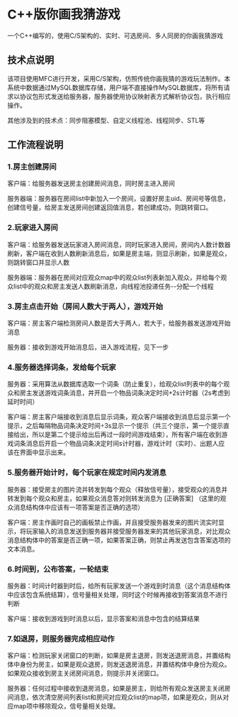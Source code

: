 # C++版你画我猜游戏
一个C++编写的，使用C/S架构的、实时、可选房间、多人同房的你画我猜游戏

## 技术点说明
该项目使用MFC进行开发，采用C/S架构，仿照传统你画我猜的游戏玩法制作。本系统中数据通过MySQL数据库存储，用户端不直接操作MySQL数据库，将所有请求以协议包形式发送给服务器，服务器使用协议映射表方式解析协议包，执行相应操作。

其他涉及到的技术点：同步阻塞模型、自定义线程池、线程同步、STL等

## 工作流程说明
### 1.房主创建房间

客户端：给服务器发送房主创建房间消息，同时房主进入房间

服务器端：服务器在房间list中新加入一个房间，设置好房主uid、房间号等信息，创建信号量，给房主发送房间创建返回值消息，若创建成功，则跳转窗口。

### 2.玩家进入房间

客户端：给服务器发送玩家进入房间消息，同时玩家进入房间，房间内人数计数器刷新，客户端在收到人数刷新消息后，如果是房主端，则显示刷新，如果是观众，则跳转窗口并显示人数

服务器端：服务器在房间对应观众map中的观众list列表新加入观众，并给每个观众list中的观众和房主发送人数刷新消息，向线程池投递任务--分配一个线程

### 3.房主点击开始（房间人数大于两人），游戏开始

客户端：房主客户端检测房间人数是否大于两人，若大于，给服务器发送游戏开始消息

服务器：接收到游戏开始消息后，进入游戏流程，见下一步

### 4.服务器选择词条，发给每个玩家

服务器：采用算法从数据库选取一个词条（防止重复），给观众list列表中的每个观众和房主发送游戏词条消息，并开启一个物品词条决定时间+2s计时器（2s考虑到延时时间）

客户端：房主客户端接收到消息后显示词条，观众客户端接收到消息后显示第一个提示，之后每隔物品词条决定时间÷3s显示一个提示（共三个提示，第一个提示直接给出，所以是第二个提示给出后再过一段时间游戏结束），所有客户端在收到游戏词条消息后开启一个物品词条决定时间s计时器，游戏计时（实时）、出题人应该在界面中显示出来。

### 5.服务器开始计时，每个玩家在规定时间内发消息

服务器：接受房主的图片流并转发到每个观众（释放信号量），接受观众的消息并转发到每个观众和房主，如果观众消息答对则转发消息为  [正确答案]  （这里的观众消息结构体中应该有一项答案是否正确的选项）

客户端：房主作画时自己的画板禁止作画，并且接受服务器发来的图片流实时显示，将玩家输入的消息发送到服务器并接受服务器发来的其他玩家消息，对比观众消息结构体中的答案是否正确一项，如果答案正确，则禁止再发送包含答案选项的文本消息。

### 6.时间到，公布答案，一轮结束

服务器：时间计时器到时后，给所有玩家发送一个游戏到时消息（这个消息结构体中应该包含系统结算），信号量相关处理，同时这个时候再接收到答案消息不进行判断

客户端：接收到游戏到时消息以后，显示答案和消息中包含的结算结果

### 7.如退房，则服务器完成相应动作

客户端：检测玩家关闭窗口的判断，如果是房主退房，则发送退房消息，并置结构体中身份为房主，如果是观众退房，则发送退房消息，并置结构体中身份为观众。如果观众接收到房主关闭房间消息，则提示并关闭窗口。

服务器：任何过程中接收到退房消息，如果是房主，则给所有观众发送房主关闭房间消息，依次清空房间列表list和房间对应观众list的map项，如果是观众，则从对应map项中移除观众，信号量相关处理。
